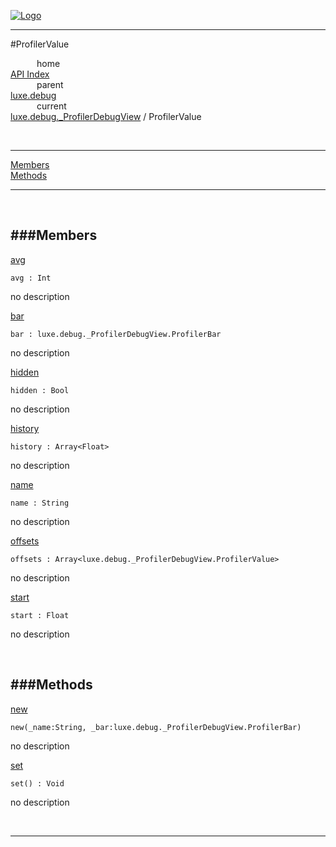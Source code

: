 
[![Logo](../../../../images/logo.png)](../../../../index.html)

---

#ProfilerValue


&emsp;&emsp;&emsp;home   
[API Index](../../../../api/index.html#luxe.debug)   
&emsp;&emsp;&emsp;parent    
[luxe.debug](../)     
&emsp;&emsp;&emsp;current    
[luxe.debug._ProfilerDebugView](./) / ProfilerValue

<br/>

---


[Members](#Members)   
[Methods](#Methods)   


---

&nbsp;   

<a class="lift" name="Members" ></a>
###Members   
---
<a class="lift" name="avg" href="#avg">avg</a>



`avg : Int`

<span class="small_desc_flat"> no description </span>   

<a class="lift" name="bar" href="#bar">bar</a>



`bar : luxe.debug._ProfilerDebugView.ProfilerBar`

<span class="small_desc_flat"> no description </span>   

<a class="lift" name="hidden" href="#hidden">hidden</a>



`hidden : Bool`

<span class="small_desc_flat"> no description </span>   

<a class="lift" name="history" href="#history">history</a>



`history : Array<Float>`

<span class="small_desc_flat"> no description </span>   

<a class="lift" name="name" href="#name">name</a>



`name : String`

<span class="small_desc_flat"> no description </span>   

<a class="lift" name="offsets" href="#offsets">offsets</a>



`offsets : Array<luxe.debug._ProfilerDebugView.ProfilerValue>`

<span class="small_desc_flat"> no description </span>   

<a class="lift" name="start" href="#start">start</a>



`start : Float`

<span class="small_desc_flat"> no description </span>   

&nbsp;   

<a class="lift" name="Methods" ></a>
###Methods   
---
<a class="lift" name="new" href="#new">new</a>



`new(_name:String, _bar:luxe.debug._ProfilerDebugView.ProfilerBar) `

<span class="small_desc_flat"> no description </span>   

<a class="lift" name="set" href="#set">set</a>



`set() : Void`

<span class="small_desc_flat"> no description </span>   



&nbsp;
&nbsp;
&nbsp;

---  


&nbsp;   
&nbsp;   